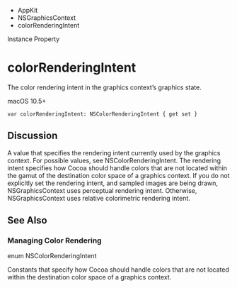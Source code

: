 

- AppKit
- NSGraphicsContext
-  colorRenderingIntent 

Instance Property

# colorRenderingIntent

The color rendering intent in the graphics context’s graphics state.

macOS 10.5+

``` source
var colorRenderingIntent: NSColorRenderingIntent { get set }
```

## Discussion

A value that specifies the rendering intent currently used by the graphics context. For possible values, see NSColorRenderingIntent. The rendering intent specifies how Cocoa should handle colors that are not located within the gamut of the destination color space of a graphics context. If you do not explicitly set the rendering intent, and sampled images are being drawn, NSGraphicsContext uses perceptual rendering intent. Otherwise, NSGraphicsContext uses relative colorimetric rendering intent.

## See Also

### Managing Color Rendering

enum NSColorRenderingIntent

Constants that specify how Cocoa should handle colors that are not located within the destination color space of a graphics context.

